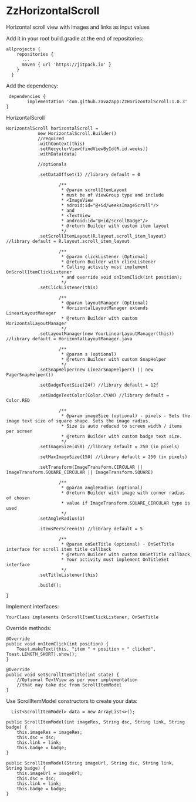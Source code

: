 # ZzHorizontalScroll
Horizontal scroll view with images and links as input values


Add it in your root build.gradle at the end of repositories:

    allprojects {
        repositories {
          ...
          maven { url 'https://jitpack.io' }
        }
      }
      
      
Add the dependency:

     dependencies {
	        implementation 'com.github.zavazapp:ZzHorizontalScroll:1.0.3'
	}
  
  

HorizontalScroll

    HorizontalScroll horizontalScroll =
                new HorizontalScroll.Builder()
                //required
                .withContext(this)
                .setRecyclerView(findViewById(R.id.weeks))
                .withData(data)

                //optionals

                .setDataOffset(1) //library default = 0

                        /**
                         * @param scrollItemLayout
                         * must be of ViewGroup type and include
                         * <ImageView
                         * ndroid:id="@+id/weeksImageScroll"/>
                         * and
                         * <TextView
                         * android:id="@+id/scrollBadge"/>
                         * @return Builder with custom item layout
                         */
                .setScrollItemLayout(R.layout.scroll_item_layout) //library default = R.layout.scroll_item_layout

                        /**
                         * @param clickListener (Optional)
                         * @return Builder with clickListener
                         * Calling activity must implement OnScrollItemClickListener
                         * and override void onItemClick(int position);
                         */
                .setClickListener(this)

                        /**
                         * @param layoutManager (Optional)
                         * HorizontalLayoutManager extends LinearLayoutManager
                         * @return Builder with custom HorizontalLayoutManager
                         */
                .setLayoutManager(new YourLinearLayoutManager(this)) //library default = HorizontalLayoutManager.java

                        /**
                         * @param s (optional)
                         * @return Builder with custom SnapHelper
                         */
                .setSnapHelper(new LinearSnapHelper() || new PagerSnapHelper())

                .setBadgeTextSize(24f) //library default = 12f

                .setBadgeTextColor(Color.CYAN) //library default = Color.RED

                        /**
                         * @param imageSize (optional) - pixels - Sets the image text size of square shape. Sets the image radius.
                         * Size is auto reduced to screen width / items per screen
                         * @return Builder with custom badge text size.
                         */
                .setImageSize(450) //library default = 250 (in pixels)

                .setMaxImageSize(150) //library default = 250 (in pixels)

                .setTransform(ImageTransform.CIRCULAR || ImageTransform.SQUARE_CIRCULAR || ImageTransform.SQUARE)

                        /**
                         * @param angleRadius (optional)
                         * @return Builder with image with corner radius of chosen
                         * value if ImageTransform.SQUARE_CIRCULAR type is used
                         */
                .setAngleRadius(1)

                .itemsPerScreen(5) //library default = 5

                        /**
                         * @param onSetTitle (optional) - OnSetTitle interface for scroll item title callback
                         * @return Builder with custom OnSetTitle callback
                         * Your activity must implement OnTitleSet interface
                         */
                .setTitleListener(this)

                .build();

    }

Implement interfaces:

    YourClass implements OnScrollItemClickListener, OnSetTitle
  
  
Override methods:

    @Override
    public void onItemClick(int position) {
        Toast.makeText(this, "item " + position + " clicked", Toast.LENGTH_SHORT).show();
    }

    @Override
    public void setScrollItemTitle(int state) {
        //Optional TextView as per your implementation
        //that may take dsc from ScrollItemModel
    }
    
    
Use ScrollItemModel constructors to create your data:

      List<ScrollItemModel> data = new ArrayList<>();

    public ScrollItemModel(int imageRes, String dsc, String link, String badge) {
        this.imageRes = imageRes;
        this.dsc = dsc;
        this.link = link;
        this.badge = badge;
    }

    public ScrollItemModel(String imageUrl, String dsc, String link, String badge) {
        this.imageUrl = imageUrl;
        this.dsc = dsc;
        this.link = link;
        this.badge = badge;
    }


    
